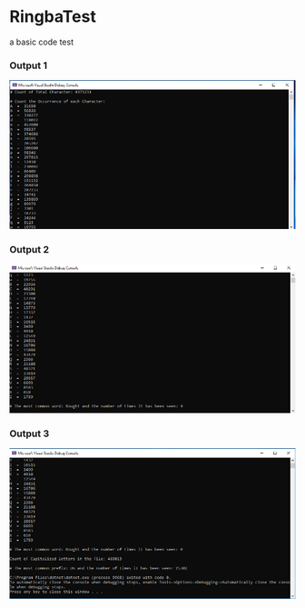 # RingbaTest
a basic code test 

### Output 1

![Output 1](https://github.com/utkarshdubeyfsd/RingbaTest/blob/master/Output-1.PNG)

### Output 2

![Output 2](https://github.com/utkarshdubeyfsd/RingbaTest/blob/master/Output-2.PNG)

### Output 3

![Output 3](https://github.com/utkarshdubeyfsd/RingbaTest/blob/master/Output-3.PNG)
